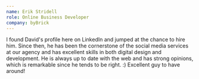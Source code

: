 ```yaml
---
name: Erik Stridell
role: Online Business Developer
company: byBrick
---
```


I found David's profile here on LinkedIn and jumped at the chance to hire him. Since then, he has been the cornerstone of the social media services at our agency and has excellent skills in both digital design and development. He is always up to date with the web and has strong opinions, which is remarkable since he tends to be right. :) Excellent guy to have around!
